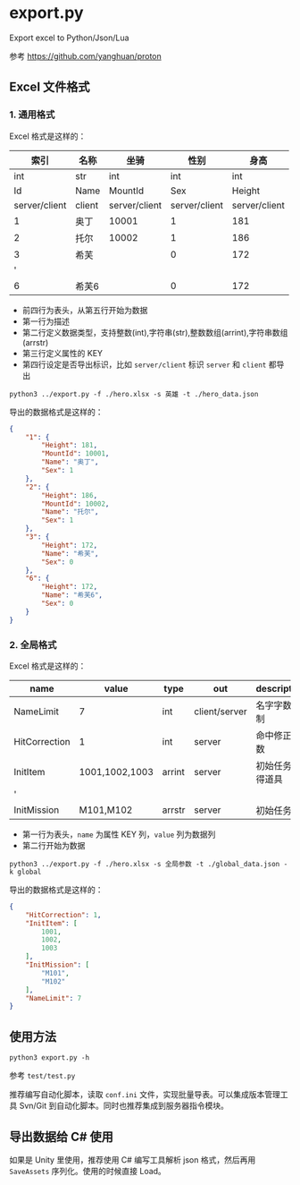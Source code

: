 # export.py

Export excel to Python/Json/Lua

参考 https://github.com/yanghuan/proton

## Excel 文件格式

### 1. 通用格式

Excel 格式是这样的：

| 索引            | 名称     | 坐骑            | 性别            | 身高            |
|---------------|--------|---------------|---------------|---------------|
| int           | str    | int           | int           | int           |
| Id            | Name   | MountId       | Sex           | Height        |
| server/client | client | server/client | server/client | server/client |
| 1             | 奥丁     | 10001         | 1             | 181           |
| 2             | 托尔     | 10002         | 1             | 186           |
| 3             | 希芙     |               | 0             | 172           |
| '             |        |               |               |               |
| 6             | 希芙6    |               | 0             | 172           |


- 前四行为表头，从第五行开始为数据
- 第一行为描述
- 第二行定义数据类型，支持整数(int),字符串(str),整数数组(arrint),字符串数组(arrstr)
- 第三行定义属性的 KEY
- 第四行设定是否导出标识，比如 `server/client` 标识 `server` 和 `client` 都导出

```
python3 ../export.py -f ./hero.xlsx -s 英雄 -t ./hero_data.json
```

导出的数据格式是这样的：

```json
{
    "1": {
        "Height": 181,
        "MountId": 10001,
        "Name": "奥丁",
        "Sex": 1
    },
    "2": {
        "Height": 186,
        "MountId": 10002,
        "Name": "托尔",
        "Sex": 1
    },
    "3": {
        "Height": 172,
        "Name": "希芙",
        "Sex": 0
    },
    "6": {
        "Height": 172,
        "Name": "希芙6",
        "Sex": 0
    }
}
```


### 2. 全局格式

Excel 格式是这样的：

| name          | value          | type   | out           | description |
|---------------|----------------|--------|---------------|-------------|
| NameLimit     | 7              | int    | client/server | 名字字数限制      |
| HitCorrection | 1              | int    | server        | 命中修正系数      |
| InitItem      | 1001,1002,1003 | arrint | server        | 初始任务获得道具    |
| '             |                |        |               |             |
| InitMission   | M101,M102      | arrstr | server        | 初始任务        |

- 第一行为表头，`name` 为属性 KEY 列，`value` 列为数据列
- 第二行开始为数据

```
python3 ../export.py -f ./hero.xlsx -s 全局参数 -t ./global_data.json -k global
```

导出的数据格式是这样的：

```json
{
    "HitCorrection": 1,
    "InitItem": [
        1001,
        1002,
        1003
    ],
    "InitMission": [
        "M101",
        "M102"
    ],
    "NameLimit": 7
}
```

## 使用方法

```
python3 export.py -h
```

参考 `test/test.py`

推荐编写自动化脚本，读取 `conf.ini` 文件，实现批量导表。可以集成版本管理工具 Svn/Git 到自动化脚本。同时也推荐集成到服务器指令模块。

## 导出数据给 C# 使用

如果是 Unity 里使用，推荐使用 C# 编写工具解析 json 格式，然后再用 `SaveAssets` 序列化。使用的时候直接 Load。

